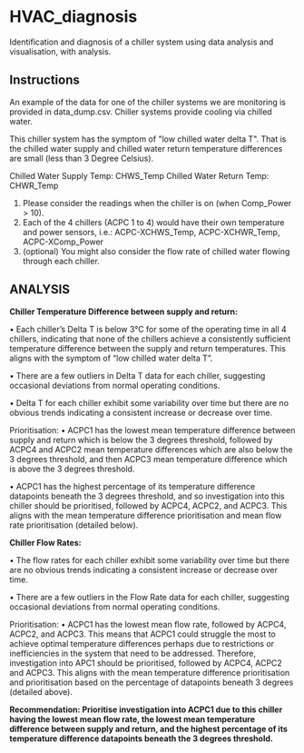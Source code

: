 # HVAC_diagnosis

Identification and diagnosis of a chiller system using data analysis and visualisation, with analysis.

## Instructions

An example of the data for one of the chiller systems we are monitoring is provided in data_dump.csv. Chiller systems provide cooling via chilled water.

This chiller system has the symptom of "low chilled water delta T".  That is the chilled water supply and chilled water return temperature differences are small (less than 3 Degree Celsius).

Chilled Water Supply Temp: CHWS_Temp
Chilled Water Return Temp: CHWR_Temp

1. Please consider the readings when the chiller is on (when Comp_Power > 10).
2. Each of the 4 chillers (ACPC 1 to 4) would have their own temperature and power sensors, i.e.: ACPC-XCHWS_Temp, ACPC-XCHWR_Temp, ACPC-XComp_Power
3. (optional) You might also consider the flow rate of chilled water flowing through each chiller.

## ANALYSIS

**Chiller Temperature Difference between supply and return:**

  • Each chiller’s Delta T is below 3°C for some of the operating time in all 4 chillers, indicating that none of the chillers achieve a consistently sufficient temperature difference between the supply and return temperatures. This aligns with the symptom of “low chilled water delta T”.
  
  • There are a few outliers in Delta T data for each chiller, suggesting occasional deviations from normal operating conditions.
  
  • Delta T for each chiller exhibit some variability over time but there are no obvious trends indicating a consistent increase or decrease over time.

  
Prioritisation:
  • ACPC1 has the lowest mean temperature difference between supply and return which is below the 3 degrees threshold, followed by ACPC4 and ACPC2 mean temperature differences which are also below the 3 degrees threshold, and then ACPC3 mean temperature difference which is above the 3 degrees threshold.
  
  • ACPC1 has the highest percentage of its temperature difference datapoints beneath the 3 degrees threshold, and so investigation into this chiller should be prioritised, followed by ACPC4, ACPC2, and ACPC3. This aligns with the mean temperature difference prioritisation and mean flow rate prioritisation (detailed below).

**Chiller Flow Rates:**

  • The flow rates for each chiller exhibit some variability over time but there are no obvious trends indicating a consistent increase or decrease over time.
  
  • There are a few outliers in the Flow Rate data for each chiller, suggesting occasional deviations from normal operating conditions.

  
Prioritisation:
  • ACPC1 has the lowest mean flow rate, followed by ACPC4, ACPC2, and ACPC3. This means that ACPC1 could struggle the most to achieve optimal temperature differences perhaps due to restrictions or inefficiencies in the system that need to be addressed. Therefore, investigation into APC1 should be prioritised, followed by ACPC4, ACPC2 and ACPC3. This aligns with the mean temperature difference prioritisation and prioritisation based on the percentage of datapoints beneath 3 degrees (detailed above).
  

**Recommendation: Prioritise investigation into ACPC1 due to this chiller having the lowest mean flow rate, the lowest mean temperature difference between supply and return, and the highest percentage of its temperature difference datapoints beneath the 3 degrees threshold.**


